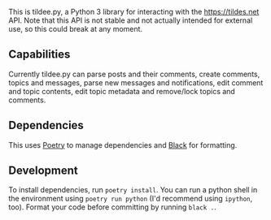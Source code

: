 This is tildee.py, a Python 3 library for interacting with the <https://tildes.net> API. Note that this API is not stable and not actually intended for external use, so this could break at any moment.

## Capabilities
Currently tildee.py can parse posts and their comments, create comments, topics and messages, parse new messages and notifications, edit comment and topic contents, edit topic metadata and remove/lock topics and comments.

## Dependencies
This uses [Poetry](https://poetry.eustace.io/) to manage dependencies and [Black](https://black.readthedocs.io/en/stable/index.html#) for formatting.

## Development
To install dependencies, run `poetry install`. You can run a python shell in the environment using `poetry run python` (I'd recommend using `ipython`, too). Format your code before committing by running `black .`.
